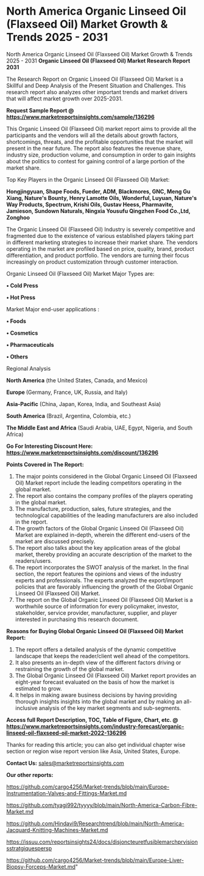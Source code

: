 # North America Organic Linseed Oil (Flaxseed Oil) Market Growth & Trends 2025 - 2031
North America Organic Linseed Oil (Flaxseed Oil) Market Growth & Trends 2025 - 2031
<strong>Organic Linseed Oil (Flaxseed Oil) Market Research Report 2031</strong>

The Research Report on Organic Linseed Oil (Flaxseed Oil) Market is a Skillful and Deep Analysis of the Present Situation and Challenges. This research report also analyzes other important trends and market drivers that will affect market growth over 2025-2031.

<strong>Request Sample Report @ <a href=https://www.marketreportsinsights.com/sample/136296>https://www.marketreportsinsights.com/sample/136296</a></strong>

This Organic Linseed Oil (Flaxseed Oil) market report aims to provide all the participants and the vendors will all the details about growth factors, shortcomings, threats, and the profitable opportunities that the market will present in the near future. The report also features the revenue share, industry size, production volume, and consumption in order to gain insights about the politics to contest for gaining control of a large portion of the market share.

Top Key Players in the Organic Linseed Oil (Flaxseed Oil) Market:

<strong>Hongjingyuan, Shape Foods, Fueder, ADM, Blackmores, GNC, Meng Gu Xiang, Nature's Bounty, Henry Lamotte Oils, Wonderful, Luyuan, Nature's Way Products, Spectrum, Krishi Oils, Gustav Heess, Pharmavite, Jamieson, Sundown Naturals, Ningxia Yousufu Qingzhen Food Co.,Ltd, Zonghoo</strong>

The Organic Linseed Oil (Flaxseed Oil) Industry is severely competitive and fragmented due to the existence of various established players taking part in different marketing strategies to increase their market share. The vendors operating in the market are profiled based on price, quality, brand, product differentiation, and product portfolio. The vendors are turning their focus increasingly on product customization through customer interaction.

Organic Linseed Oil (Flaxseed Oil) Market Major Types are:

<strong>• Cold Press

• Hot Press</strong>

Market Major end-user applications :

<strong>• Foods

• Cosmetics

• Pharmaceuticals

• Others</strong>

Regional Analysis

</u><strong><b>North America</b></strong> (the United States, Canada, and Mexico)

<strong><b>Europe </b></strong>(Germany, France, UK, Russia, and Italy)

<strong><b>Asia-Pacific</b></strong> (China, Japan, Korea, India, and Southeast Asia)

<strong><b>South America</b></strong> (Brazil, Argentina, Colombia, etc.)

<strong><b>The Middle East and Africa</b></strong> (Saudi Arabia, UAE, Egypt, Nigeria, and South Africa)

<strong>Go For Interesting Discount Here: <a href=https://www.marketreportsinsights.com/discount/136296>https://www.marketreportsinsights.com/discount/136296</a></strong>

<strong>Points Covered in The Report:</strong>
<ol>
  <li>The major points considered in the Global Organic Linseed Oil (Flaxseed Oil) Market report include the leading competitors operating in the global market.</li>
  <li>The report also contains the company profiles of the players operating in the global market.</li>
  <li>The manufacture, production, sales, future strategies, and the technological capabilities of the leading manufacturers are also included in the report.</li>
  <li>The growth factors of the Global Organic Linseed Oil (Flaxseed Oil) Market are explained in-depth, wherein the different end-users of the market are discussed precisely.</li>
  <li>The report also talks about the key application areas of the global market, thereby providing an accurate description of the market to the readers/users.</li>
  <li>The report incorporates the SWOT analysis of the market. In the final section, the report features the opinions and views of the industry experts and professionals. The experts analyzed the export/import policies that are favorably influencing the growth of the Global Organic Linseed Oil (Flaxseed Oil) Market.</li>
  <li>The report on the Global Organic Linseed Oil (Flaxseed Oil) Market is a worthwhile source of information for every policymaker, investor, stakeholder, service provider, manufacturer, supplier, and player interested in purchasing this research document.</li>
</ol>
<strong>Reasons for Buying Global Organic Linseed Oil (Flaxseed Oil) Market Report:</strong>

<ol>
  <li>The report offers a detailed analysis of the dynamic competitive landscape that keeps the reader/client well ahead of the competitors.</li>
  <li>It also presents an in-depth view of the different factors driving or restraining the growth of the global market.</li>
  <li>The Global Organic Linseed Oil (Flaxseed Oil) Market report provides an eight-year forecast evaluated on the basis of how the market is estimated to grow.</li>
  <li>It helps in making aware business decisions by having providing thorough insights insights into the global market and by making an all-inclusive analysis of the key market segments and sub-segments.</li>
</ol>
<strong>Access full Report Description, TOC, Table of Figure, Chart, etc. @ <a href=https://www.marketreportsinsights.com/industry-forecast/organic-linseed-oil-flaxseed-oil-market-2022-136296>https://www.marketreportsinsights.com/industry-forecast/organic-linseed-oil-flaxseed-oil-market-2022-136296</a></strong>


Thanks for reading this article; you can also get individual chapter wise section or region wise report version like Asia, United States, Europe.

<strong>Contact Us:</strong>
sales@marketreportsinsights.com

<strong>Our other reports:</strong>

<a href=https://github.com/cargo4256/Market-trends/blob/main/Europe-Instrumentation-Valves-and-Fittings-Market.md>https://github.com/cargo4256/Market-trends/blob/main/Europe-Instrumentation-Valves-and-Fittings-Market.md</a>

<a href=https://github.com/tyagi992/tyyyy/blob/main/North-America-Carbon-Fibre-Market.md>https://github.com/tyagi992/tyyyy/blob/main/North-America-Carbon-Fibre-Market.md</a>

<a href=https://github.com/Hindavi9/Researchtrend/blob/main/North-America-Jacquard-Knitting-Machines-Market.md>https://github.com/Hindavi9/Researchtrend/blob/main/North-America-Jacquard-Knitting-Machines-Market.md</a>

<a href=https://issuu.com/reportsinsights24/docs/disjoncteuretfusiblemarchprvisionsstratgiquespersp>https://issuu.com/reportsinsights24/docs/disjoncteuretfusiblemarchprvisionsstratgiquespersp</a>

<a href=https://github.com/cargo4256/Market-trends/blob/main/Europe-Liver-Biopsy-Forceps-Market.md>https://github.com/cargo4256/Market-trends/blob/main/Europe-Liver-Biopsy-Forceps-Market.md</a>"
